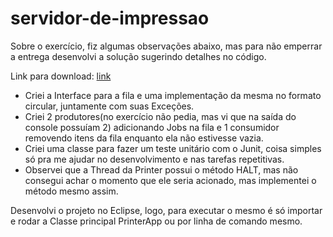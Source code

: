 servidor-de-impressao
=====================

Sobre o exercício, fiz algumas observações abaixo, mas para não emperrar a entrega desenvolvi a solução sugerindo detalhes no código.

Link para download: [link]

  - Criei a Interface para a fila e uma implementação da mesma no formato circular, juntamente com suas Exceções.
  - Criei 2 produtores(no exercício não pedia, mas vi que na saída do console possuíam 2) adicionando Jobs na fila e 1 consumidor removendo itens da fila enquanto ela não estivesse vazia.
  - Criei uma classe para fazer um teste unitário com o Junit, coisa simples só pra me ajudar no desenvolvimento e nas tarefas repetitivas.
  - Observei que a Thread da Printer possui o método HALT, mas não consegui achar o momento que ele seria acionado, mas implementei o método mesmo assim.

Desenvolvi o projeto no Eclipse, logo, para executar o mesmo é só importar e rodar a Classe principal PrinterApp ou por linha de comando mesmo.


[link]:https://github.com/williansmartins/servidor-de-impressao/archive/master.zip
